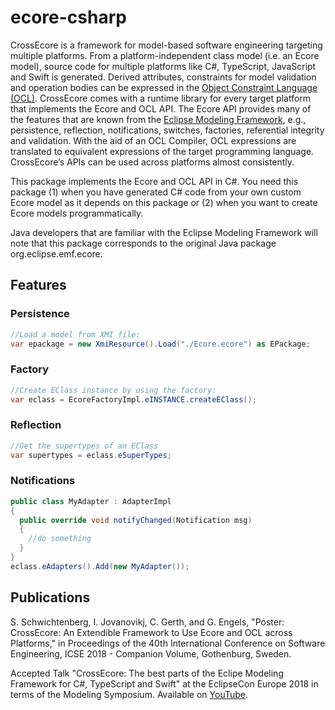 # ecore-csharp

CrossEcore is a framework for model-based software engineering targeting multiple platforms.
From a platform-independent class model (i.e. an Ecore model), source code for multiple platforms like C#, TypeScript, JavaScript and Swift is generated.
Derived attributes, constraints for model validation and operation bodies can be expressed in the [Object Constraint Language (OCL)](http://www.omg.org/spec/OCL/About-OCL/).
CrossEcore comes with a runtime library for every target platform that implements the Ecore and OCL API.
The Ecore API provides many of the features that are known from the [Eclipse Modeling Framework](https://www.eclipse.org/modeling/emf/), e.g., persistence, reflection, notifications, switches, factories, referential integrity and validation.
With the aid of an OCL Compiler, OCL expressions are translated to equivalent expressions of the target programming language.
CrossEcore’s APIs can be used across platforms almost consistently.

This package implements the Ecore and OCL API in C#.
You need this package (1) when you have generated C# code from your own custom Ecore model as it depends on this package or (2) when you want to create Ecore models programmatically.

Java developers that are familiar with the Eclipse Modeling Framework will note that this package corresponds to the original Java package org.eclipse.emf.ecore.

## Features
### Persistence
```csharp
//Load a model from XMI file:
var epackage = new XmiResource().Load("./Ecore.ecore") as EPackage;
```
### Factory
```csharp
//Create EClass instance by using the factory:
var eclass = EcoreFactoryImpl.eINSTANCE.createEClass();
```

### Reflection
```csharp
//Get the supertypes of an EClass
var supertypes = eclass.eSuperTypes;
```

### Notifications
```csharp
public class MyAdapter : AdapterImpl
{
  public override void notifyChanged(Notification msg)
  {
    //do something
  }
}
eclass.eAdapters().Add(new MyAdapter());
```
## Publications
S. Schwichtenberg, I. Jovanovikj, C. Gerth, and G. Engels, "Poster: CrossEcore: An Extendible Framework to Use Ecore and OCL across Platforms," in Proceedings of the 40th International Conference on Software Engineering, ICSE 2018 - Companion Volume, Gothenburg, Sweden.

Accepted Talk "CrossEcore: The best parts of the Eclipe Modeling Framework for C#, TypeScript and Swift" at the EclipseCon Europe 2018 in terms of the Modeling Symposium. Available on [YouTube](https://www.youtube.com/watch?v=T7-ExsSzSWw).
